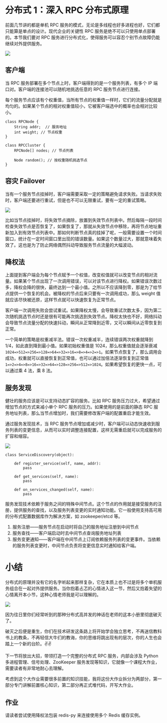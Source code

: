# 分布式 1：深入 RPC 分布式原理

前面几节讲的都是单机 RPC 服务的模式，无论是多线程也好多进程也好，它们都只能算是单点的设计。现代企业的关键性 RPC 服务是绝不可以只使用单点部署的。本节我们要对 RPC 服务进行分布式化，使得服务可以容忍个别节点故障仍能继续对外提供服务。

![](https://user-gold-cdn.xitu.io/2018/5/11/1634f9d6e0ca7032?w=1184&h=550&f=png&s=62638)

## 客户端

当 RPC 服务部署在多个节点上时，客户端得到的是一个服务列表，有多个 IP 端口对。客户端的连接池可以随机地挑选任意的 RPC 服务节点进行连接。

每个服务节点应该有个权重值，当所有节点的权重值一样时，它们的流量分配就是均匀的。如果某个节点的相对权重值较小，它被客户端选中的概率也会相对比较小。

```
class RPCNode {
    String addr;  // 服务地址
    int weight; // 节点权重
}

class RPCCluster {
    RPCNode[] nodes; // 节点列表
    
    Node random(); // 按权重随机挑选节点
}

```

## 容灾 Failover

当有一个服务节点挂掉时，客户端需要采取一定的策略避免请求失败。当请求失败时，客户端还要进行重试，但是也不可以无限重试，要有一定的重试策略。

![](https://user-gold-cdn.xitu.io/2018/5/11/1634f9e7c0d1cff7?w=998&h=522&f=png&s=59383)

比如当节点挂掉时，将失效节点摘除，放置到失效节点列表中。然后每隔一段时间检查失效节点是否恢复了，如果恢复了，那就从失效节点中移除，再将节点地址重新加入到有效节点列表中。那如何判断节点真的挂掉了呢，一般需要设置一个时间窗口，统计在一定时间窗口里出现的错误数量。如果这个数量过大，那就意味着失效了。这也是为了防止网络偶然抖动导致服务节点流量的大幅波动。

## 降权法

上面提到客户端会为每个节点赋予一个权值，改变权值就可以改变节点的相对流量。如果某个节点出现了一次调用错误，可以对该节点进行降权。如果错误次数过多，降权会降的很快，最终达到一个最小值。之所以不应该降到零，那是为了给节点提供一个恢复的机会。被降权的节点后来只要有一次调用成功，那么 weight 值就应该尽快被还原，这样节点就可以快速恢复为正常节点。

客户端一次调用失败会尝试重试。如果降权太慢，会导致重试次数太多，因为第二次随机挑选节点时还是很有可能再次挑选到失效节点。降权太快也不好，网络抖动会导致节点流量分配的快速抖动，瞬间从正常降到近零，又可以瞬间从近零恢复到正常。

一个简单的策略是权重减半法。错误一次权重减半，连续错误两次权重就降到 1/4，如此直到降到最小值。如果初始权重值是 1024，那么权重值就会逐渐衰减`1024=>512=>256=>128=>64=>32=>16=>8=>4=>2=>1`。如果节点恢复了，那么调用会成功，权重就可以直接恢复到正常值，也可以通过加倍法逐渐恢复到正常值`1=>2=>4=>8=>16=>32=>64=>128=>256=>512=>1024`。如果希望恢复的更快一点，可以通过乘 4 法，乘 8 法。

## 服务发现

健壮的服务应该是可以支持动态扩容的服务。比如 RPC 服务压力过大，希望通过增加节点的方式来减小单个 RPC 服务的压力。如果使用的是前面的静态 RPC 服务地址列表，那么当节点增加时，我们需要修改客户端的配置重启才能生效。

通过服务发现技术，当 RPC 服务节点增加或减少时，客户端可以动态快速收到服务列表的变更信息，从而可以实时调整连接配置，这样无需重启就可以完成服务的扩容和缩容。

![](https://user-gold-cdn.xitu.io/2018/5/11/1634fa1aeaed7b55?w=1436&h=600&f=png&s=90324)

```
class ServiceDiscovery(object):

    def register_service(self, name, addr):
        pass
        
    def get_services(self, name):
        pass
        
    def on_services_changed(self, name):
        pass

```

服务发现技术依赖于服务之间的特殊中间节点。这个节点的作用就是接受服务的注册，提供服务的查找，以及服务列表变更的实时通知功能。它一般使用支持高可用的分布式配置数据库作为解决方案，如 zookeeper/etcd 等。

1.  服务注册——服务节点在启动时将自己的服务地址注册到中间节点
2.  服务查找——客户端启动时去中间节点查询服务地址列表
3.  服务变更通知——客户端在中间节点上订阅依赖服务列表的变更事件。当依赖的服务列表变更时，中间节点负责将变更信息实时通知给客户端。

# 小结

分布式的原理并没有它的名字听起来那样复杂，它在本质上也不过是将多个单机服务组合在一起对外提供服务。当你抱着忐忑的心情进入这一节，然后又抱着失望的心情离开本小节，这种心情老师我是可以理解的。

![](https://user-gold-cdn.xitu.io/2018/5/19/163774b0e3c7f299?w=300&h=252&f=jpeg&s=10857)

因为往日里你们经常听到的那种分布式高并发的神话在老师的这本小册里彻底破灭了。

破灭之后便是重生，你们在技术研发这条路上将开始学会独立思考，不再迷信教科书上的教条，不再轻信大牛们的教诲，你的思维将跳出现有的层次，你的人生也会踏上一个新的台阶️。✌✌

下一节将放出大招，带领打造一个完整的分布式 RPC 服务，内部会涉及 Python 多进程管理、信号处理、ZooKeeper 服务发现等知识，它就像一个课程大作业，需要读者有非常地耐心去理解。

考虑到这个大作业需要很多前置的知识技能，我将这份大作业拆分为两部分，第一部分专门讲解前置核心知识，第二部分再正式堆代码，开写大作业。

## 作业

请读者尝试使用降权法包装 redis-py 来连接使用多个 Redis 缓存实例。